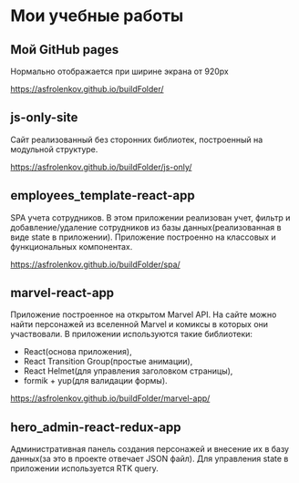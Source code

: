 # Мои учебные работы

## Мой GitHub pages

Нормально отображается при ширине экрана от 920px

https://asfrolenkov.github.io/buildFolder/

## js-only-site
Сайт реализованный без сторонних библиотек, построенный на модульной структуре.

https://asfrolenkov.github.io/buildFolder/js-only/


## employees_template-react-app
SPA учета сотрудников.
В этом приложении реализован учет, фильтр и добавление/удаление сотрудников из базы данных(реализованная в виде state в приложении). 
Приложение построенно на классовых и функциональных компонентах.

https://asfrolenkov.github.io/buildFolder/spa/


## marvel-react-app
Приложение построенное на открытом Marvel API.
На сайте можно найти персонажей из вселенной Marvel и комиксы в которых они участвовали.
В приложении используются такие библиотеки: 
+ React(основа приложения), 
+ React Transition Group(простые анимации), 
+ React Helmet(для управления заголовком страницы), 
+ formik + yup(для валидации формы).

https://asfrolenkov.github.io/buildFolder/marvel-app/


## hero_admin-react-redux-app
Административная панель создания персонажей и внесение их в базу данных(за это в проекте отвечает JSON файл).
Для управления state в приложении используется RTK query.
